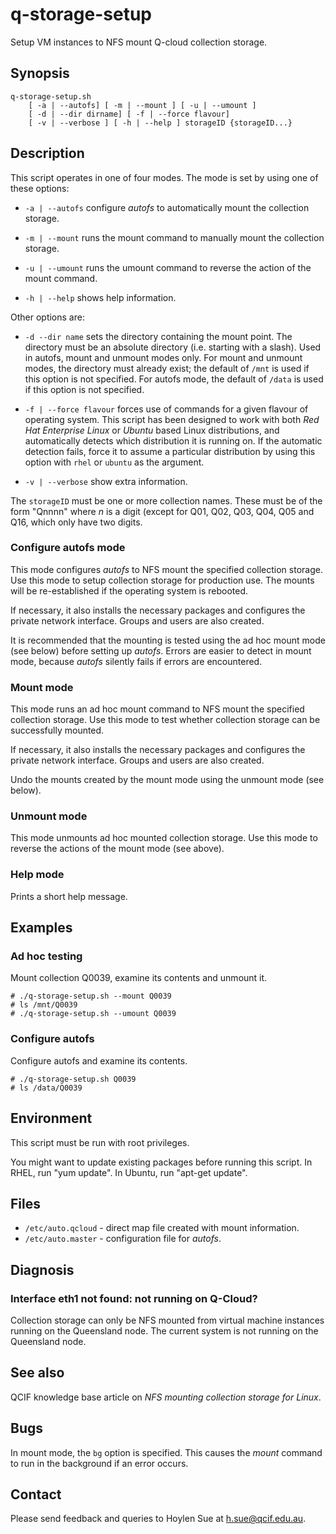 q-storage-setup
===============

Setup VM instances to NFS mount Q-cloud collection storage.

Synopsis
--------

    q-storage-setup.sh
        [ -a | --autofs] [ -m | --mount ] [ -u | --umount ]
        [ -d | --dir dirname] [ -f | --force flavour]
        [ -v | --verbose ] [ -h | --help ] storageID {storageID...}

Description
-----------

This script operates in one of four modes. The mode is set by using one
of these options:

- `-a | --autofs` configure _autofs_ to automatically mount the collection storage.

- `-m | --mount` runs the mount command to manually mount the collection storage.

- `-u | --umount` runs the umount command to reverse the action of the mount command.

- `-h | --help` shows help information.

Other options are:

- `-d --dir name` sets the directory containing the mount point. The
directory must be an absolute directory (i.e. starting with a
slash). Used in autofs, mount and unmount modes only. For mount and
unmount modes, the directory must already exist; the default of `/mnt`
is used if this option is not specified. For autofs mode, the default
of `/data` is used if this option is not specified.


- `-f | --force flavour` forces use of commands for a given flavour of
operating system.  This script has been designed to work with both
_Red Hat Enterprise Linux_ or _Ubuntu_ based Linux distributions, and
automatically detects which distribution it is running on. If the
automatic detection fails, force it to assume a particular
distribution by using this option with `rhel` or `ubuntu` as the
argument.

- `-v | --verbose` show extra information.

The `storageID` must be one or more collection names. These must be of
the form "Qnnnn" where _n_ is a digit (except for Q01, Q02, Q03, Q04,
Q05 and Q16, which only have two digits.

### Configure autofs mode

This mode configures _autofs_ to NFS mount the specified collection
storage. Use this mode to setup collection storage for production use.
The mounts will be re-established if the operating system is rebooted.

If necessary, it also installs the necessary packages and configures the
private network interface. Groups and users are also created.

It is recommended that the mounting is tested using the ad hoc mount
mode (see below) before setting up _autofs_. Errors are easier to
detect in mount mode, because _autofs_ silently fails if errors are
encountered.

### Mount mode

This mode runs an ad hoc mount command to NFS mount the specified
collection storage. Use this mode to test whether collection storage
can be successfully mounted.

If necessary, it also installs the necessary packages and configures the
private network interface. Groups and users are also created.

Undo the mounts created by the mount mode using the unmount mode (see below).

### Unmount mode

This mode unmounts ad hoc mounted collection storage. Use this mode to
reverse the actions of the mount mode (see above).

### Help mode

Prints a short help message.

Examples
--------

### Ad hoc testing

Mount collection Q0039, examine its contents and unmount it.

    # ./q-storage-setup.sh --mount Q0039
    # ls /mnt/Q0039
    # ./q-storage-setup.sh --umount Q0039

### Configure autofs

Configure autofs and examine its contents.

    # ./q-storage-setup.sh Q0039
    # ls /data/Q0039


Environment
-----------

This script must be run with root privileges.

You might want to update existing packages before running this
script. In RHEL, run "yum update". In Ubuntu, run "apt-get update".

Files
-----

- `/etc/auto.qcloud` - direct map file created with mount information.
- `/etc/auto.master` - configuration file for _autofs_.

Diagnosis
---------

### Interface eth1 not found: not running on Q-Cloud?

Collection storage can only be NFS mounted from virtual machine
instances running on the Queensland node. The current system is
not running on the Queensland node.

See also
--------

QCIF knowledge base article on _NFS mounting collection storage for Linux_.

Bugs
----

In mount mode, the `bg` option is specified. This causes the _mount_
command to run in the background if an error occurs.

Contact
-------

Please send feedback and queries to Hoylen Sue at <h.sue@qcif.edu.au>.
